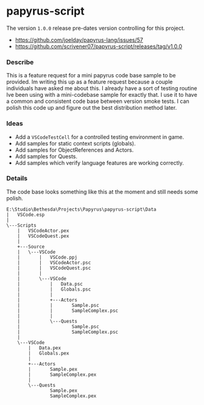 # papyrus-script
The version `1.0.0` release pre-dates version controlling for this project.
* https://github.com/joelday/papyrus-lang/issues/57
* https://github.com/scrivener07/papyrus-script/releases/tag/v1.0.0

### Describe
This is a feature request for a mini papyrus code base sample to be provided.
Im writing this up as a feature request because a couple individuals have asked me about this.
I already have a sort of testing routine Ive been using with a mini-codebase sample for exactly that. I use it to have a common and consistent code base between version smoke tests. I can polish this code up and figure out the best distribution method later.

### Ideas
* Add a `VSCodeTestCell` for a controlled testing environment in game.
* Add samples for static context scripts (globals).
* Add samples for ObjectReferences and Actors.
* Add samples for Quests.
* Add samples which verify language features are working correctly.

### Details
The code base looks something like this at the moment and still needs some polish.
```
E:\Studio\Bethesda\Projects\Papyrus\papyrus-script\Data
|   VSCode.esp
|
\---Scripts
    |   VSCodeActor.pex
    |   VSCodeQuest.pex
    |
    +---Source
    |   \---VSCode
    |       |   VSCode.ppj
    |       |   VSCodeActor.psc
    |       |   VSCodeQuest.psc
    |       |
    |       \---VSCode
    |           |   Data.psc
    |           |   Globals.psc
    |           |
    |           +---Actors
    |           |       Sample.psc
    |           |       SampleComplex.psc
    |           |
    |           \---Quests
    |                   Sample.psc
    |                   SampleComplex.psc
    |
    \---VSCode
        |   Data.pex
        |   Globals.pex
        |
        +---Actors
        |       Sample.pex
        |       SampleComplex.pex
        |
        \---Quests
                Sample.pex
                SampleComplex.pex
```

